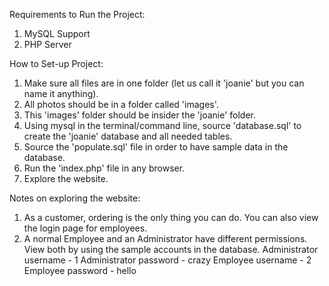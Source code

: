 Requirements to Run the Project:

1. MySQL Support
2. PHP Server

How to Set-up Project:

1. Make sure all files are in one folder (let us call it 'joanie' but you can name it anything).
2. All photos should be in a folder called 'images'.
3. This 'images' folder should be insider the 'joanie' folder.
4. Using mysql in the terminal/command line, source 'database.sql' to create the 'joanie' database and all needed tables.
5. Source the 'populate.sql' file in order to have sample data in the database.
6. Run the 'index.php' file in any browser.
7. Explore the website.

Notes on exploring the website:

1. As a customer, ordering is the only thing you can do. You can also view the login page for employees.
2. A normal Employee and an Administrator have different permissions. View both by using the sample accounts in the database.
     Administrator username - 1
     Administrator password - crazy 
     Employee username - 2
     Employee password - hello

